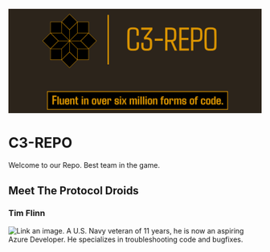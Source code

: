 ![Link an image.](/c3-repo-banner.png)
# C3-REPO
Welcome to our Repo. Best team in the game.

## Meet The Protocol Droids

### Tim Flinn
![Link an image.](/teamPics/tfHeadshot.png)
A U.S. Navy veteran of 11 years, he is now an aspiring Azure Developer. He specializes in troubleshooting code and bugfixes.
